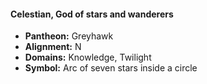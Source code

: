#### Celestian, God of stars and wanderers
- **Pantheon:** Greyhawk
- **Alignment:** N
- **Domains:** Knowledge, Twilight
- **Symbol:** Arc of seven stars inside a circle